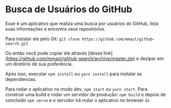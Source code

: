 # Busca de Usuários do GitHub

Esse é um aplicativo que realiza uma busca por usuários do GitHub, lista suas informações e encontra seus repositórios.

Para instalar ele pelo Git: `git clone https://github.com/mmazt/github-search.git`

Ou então você pode copiar ele através [desse link] (https://github.com/mmazt/github-search/archive/master.zip) e dezipar em um diretório de sua preferência. 

Após isso, executar `npm install` ou `yarn install` para instalar as dependencias.

Para rodar o aplicativo no modo dev, `npm start` ou `yarn start`.
Para construir uma build e rodar um servidor de produção:
`npm build` e depois de concluído `npm serve` e o servidor irá rodar o aplicativo no browser :+1: